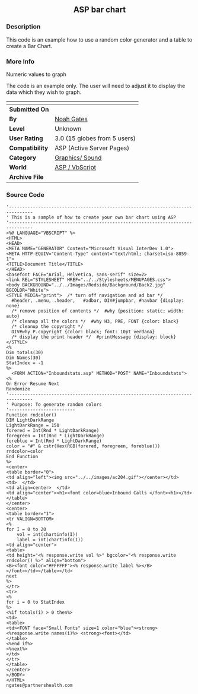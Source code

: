 ﻿<div align="center">

## ASP bar chart


</div>

### Description

This code is an example how to use a random color generator and a table to create a Bar Chart.
 
### More Info
 
Numeric values to graph

The code is an example only. The user will need to adjust it to display the data which they wish to graph.


<span>             |<span>
---                |---
**Submitted On**   |
**By**             |[Noah Gates](https://github.com/Planet-Source-Code/PSCIndex/blob/master/ByAuthor/noah-gates.md)
**Level**          |Unknown
**User Rating**    |3.0 (15 globes from 5 users)
**Compatibility**  |ASP \(Active Server Pages\)
**Category**       |[Graphics/ Sound](https://github.com/Planet-Source-Code/PSCIndex/blob/master/ByCategory/graphics-sound__4-15.md)
**World**          |[ASP / VbScript](https://github.com/Planet-Source-Code/PSCIndex/blob/master/ByWorld/asp-vbscript.md)
**Archive File**   |[](https://github.com/Planet-Source-Code/noah-gates-asp-bar-chart__4-1730/archive/master.zip)





### Source Code

```
'-------------------------------------------------------------------------------
' This is a sample of how to create your own bar chart using ASP
'-------------------------------------------------------------------------------
<%@ LANGUAGE="VBSCRIPT" %>
<HTML>
<HEAD>
<META NAME="GENERATOR" Content="Microsoft Visual InterDev 1.0">
<META HTTP-EQUIV="Content-Type" content="text/html; charset=iso-8859-1">
<TITLE>Document Title</TITLE>
</HEAD>
<basefont FACE="Arial, Helvetica, sans-serif" size=2>
<link REL="STYLESHEET" HREF="../../Stylesheets/MENUPAGES.css">
<body BACKGROUND="../../Images/Redside/Background/Back2.jpg" BGCOLOR="White">
<STYLE MEDIA="print">  /* turn off navigation and ad bar */
  #header, .menu, .header,   #adbar, DIV#jumpbar, #navbar {display: none}
  /* remove position of contents */  #why {position: static; width: auto}
  /* cleanup all the colors */  #why H3, PRE, FONT {color: black}
  /* cleanup the copyright */
  DIV#why P.copyright {color: black; font: 10pt verdana}
  /* display the print header */  #printMessage {display: block} </STYLE>
<%
Dim totals(30)
Dim Names(30)
StatIndex = -1
%>
  <FORM ACTION="Inboundstats.asp" METHOD="POST" NAME="Inboundstats">
<%
On Error Resume Next
Randomize
'-------------------------------------------------------------------------------
' Purpose: To generate random colors
'-------------------------
Function rndcolor()
DIM LightDarkRange
LightDarkRange = 150
forered = Int(Rnd * LightDarkRange)
foregreen = Int(Rnd * LightDarkRange)
foreblue = Int(Rnd * LightDarkRange)
color = "#" & cstr(Hex(RGB(forered, foregreen, foreblue)))
rndcolor=color
End Function
%>
<center>
<table border="0">
<td align="left"><img src="../../images/ac204.gif"></center></td>
<td>  </td>
<td align=center>  </td>
<td align="center"><h1><font color=blue>Inbound Calls </font><h1></td>
</table>
</center>
<center>
<table border="1">
<tr VALIGN=BOTTOM>
<%
for I = 0 to 20
	vol = int(chartinfo(I))
	label = int(chartinfo(I))
<td align="center">
<table>
<td height="<% response.write vol %>" bgcolor="<% response.write rndcolor() %>" align="bottom">
<B><font color="#FFFFFF"><% response.write label %></B>
</font></td></table></td>
next
%>
</tr>
<tr>
<%
for i = 0 to StatIndex
%>
<%if totals(i) > 0 then%>
<td>
<table>
<td><FONT face="Small Fonts" size=1 color="blue"><strong> <%response.write names(i)%> <strong><font></td>
</table>
<%end if%>
<%next%>
</td>
</tr>
</table>
</center>
</BODY>
</HTML>
ngates@partnershealth.com
```

